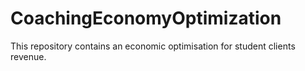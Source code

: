 # CoachingEconomyOptimization
This repository contains an economic optimisation for student clients revenue.
